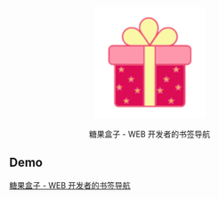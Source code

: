 <p align="center"><img src="./bg.svg" width="200px"></p>
<p align="center">糖果盒子 - WEB 开发者的书签导航</p>

## Demo

[糖果盒子 - WEB 开发者的书签导航](http://hunt.seaony.cn/)